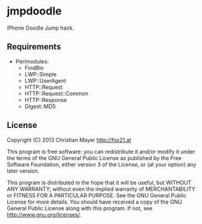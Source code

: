 # jmpdoodle
iPhone Doodle Jump hack.

## Requirements
- Perlmodules:
	- FindBin
	- LWP::Simple
	- LWP::UserAgent
	- HTTP::Request
	- HTTP::Request::Common
	- HTTP::Response
	- Digest::MD5

## License
Copyright (C) 2013 Christian Mayer <http://fox21.at>

This program is free software: you can redistribute it and/or modify it under the terms of the GNU General Public License as published by the Free Software Foundation, either version 3 of the License, or (at your option) any later version.

This program is distributed in the hope that it will be useful, but WITHOUT ANY WARRANTY; without even the implied warranty of MERCHANTABILITY or FITNESS FOR A PARTICULAR PURPOSE. See the GNU General Public License for more details. You should have received a copy of the GNU General Public License along with this program. If not, see <http://www.gnu.org/licenses/>.
